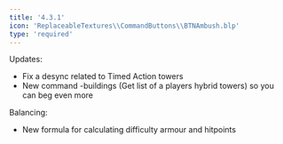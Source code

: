```yaml
---
title: '4.3.1'
icon: 'ReplaceableTextures\\CommandButtons\\BTNAmbush.blp'
type: 'required'
---
```

Updates:
 - Fix a desync related to Timed Action towers
 - New command -buildings <colour> (Get list of a players hybrid towers) so you can beg even more

Balancing:
 - New formula for calculating difficulty armour and hitpoints
